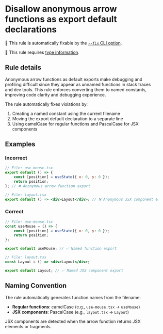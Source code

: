 # Disallow anonymous arrow functions as export default declarations

🔧 This rule is automatically fixable by the
[`--fix` CLI option](https://eslint.org/docs/latest/user-guide/command-line-interface#--fix).

💭 This rule requires
[type information](https://typescript-eslint.io/linting/typed-linting).

<!-- end auto-generated rule header -->

## Rule details

Anonymous arrow functions as default exports make debugging and profiling
difficult since they appear as unnamed functions in stack traces and dev tools.
This rule enforces converting them to named constants, improving code clarity
and debugging experience.

The rule automatically fixes violations by:

1. Creating a named constant using the current filename
2. Moving the export default declaration to a separate line
3. Using camelCase for regular functions and PascalCase for JSX components

## Examples

### Incorrect

```js
// File: use-mouse.tsx
export default () => {
	const [position] = useState({ x: 0, y: 0 });
	return position;
}; // ❌ Anonymous arrow function export
```

```jsx
// File: layout.tsx
export default () => <div>Layout</div>; // ❌ Anonymous JSX component export
```

### Correct

```js
// File: use-mouse.tsx
const useMouse = () => {
	const [position] = useState({ x: 0, y: 0 });
	return position;
};

export default useMouse; // ✅ Named function export
```

```jsx
// File: layout.tsx
const Layout = () => <div>Layout</div>;

export default Layout; // ✅ Named JSX component export
```

## Naming Convention

The rule automatically generates function names from the filename:

- **Regular functions**: camelCase (e.g., `use-mouse.tsx` → `useMouse`)
- **JSX components**: PascalCase (e.g., `layout.tsx` → `Layout`)

JSX components are detected when the arrow function returns JSX elements or
fragments.
